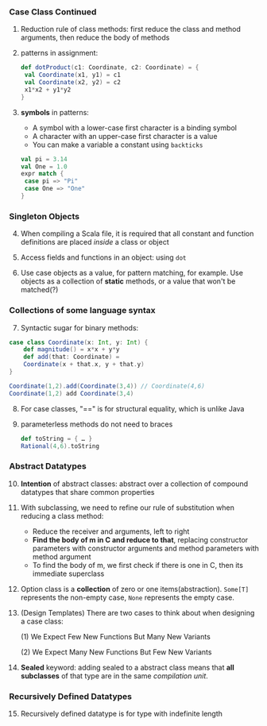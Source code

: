 ### Case Class Continued

1. Reduction rule of class methods: first reduce the class and method arguments, then reduce the body of methods

2. patterns in assignment:

   ```scala
   def dotProduct(c1: Coordinate, c2: Coordinate) = {
   	val Coordinate(x1, y1) = c1
   	val Coordinate(x2, y2) = c2
   	x1*x2 + y1*y2
   }
   ```

3. **symbols** in patterns:

   * A symbol with a lower-case first character is a binding symbol
   * A character with an upper-case first character is a value
   * You can make a variable a constant using `backticks`

   ```scala
   val pi = 3.14
   val One = 1.0
   expr match {
   	case pi => "Pi"
   	case One => "One"
   }
   ```

### Singleton Objects

4. When compiling a Scala file, it is required that all constant and function definitions are placed *inside* a class or object

5. Access fields and functions in an object: using `dot`
6. Use case objects as a value, for pattern matching, for example. Use objects as a collection of **static** methods, or a value that won't be matched(?)

### Collections of some language syntax

7. Syntactic sugar for binary methods:

```scala
case class Coordinate(x: Int, y: Int) {
	def magnitude() = x*x + y*y
	def add(that: Coordinate) =
	Coordinate(x + that.x, y + that.y)
}

Coordinate(1,2).add(Coordinate(3,4)) // Coordinate(4,6)
Coordinate(1,2) add Coordinate(3,4)
```

8. For case classes, "==" is for structural equality, which is unlike Java

9. parameterless methods do not need to braces

   ```scala
   def toString = { … }
   Rational(4,6).toString
   ```

### Abstract Datatypes

10. **Intention** of abstract classes: abstract over a collection of compound datatypes that share common properties
11. With subclassing, we need to refine our rule of substitution when reducing a class method:
    * Reduce the receiver and arguments, left to right
    * **Find the body of m in C and reduce to that**,
      replacing constructor parameters with constructor
      arguments and method parameters with method
      argument
    * To find the body of m, we first check if there is one in C, then its immediate superclass  

12. Option class is a **collection** of zero or one items(abstraction). `Some[T]` represents the non-empty case, `None` represents the empty case.

13. (Design Templates) There are two cases to think about when designing a case class:  

    (1) We Expect Few New Functions But Many New Variants

    (2) We Expect Many New Functions But Few New Variants

14. **Sealed** keyword: adding sealed to a abstract class means that **all subclasses** of that type are in the same *compilation unit*.

### Recursively Defined Datatypes

15. Recursively defined datatype is for type with indefinite length

